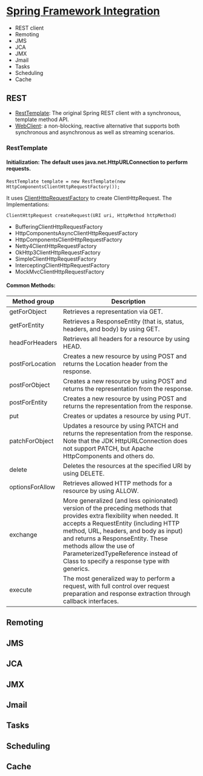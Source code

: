 # [Spring Framework Integration](https://docs.spring.io/spring-framework/docs/current/reference/html/integration.html)
- REST client
- Remoting
- JMS
- JCA
- JMX
- Jmail
- Tasks
- Scheduling
- Cache

## REST
- [RestTemplate](https://docs.spring.io/spring-framework/docs/current/javadoc-api/org/springframework/web/client/RestTemplate.html): The original Spring REST client with a synchronous, template method API.
- [WebClient](): a non-blocking, reactive alternative that supports both synchronous and asynchronous as well as streaming scenarios.

### RestTemplate
#### Initialization: The default uses java.net.HttpURLConnection to perform requests. 
```
RestTemplate template = new RestTemplate(new HttpComponentsClientHttpRequestFactory());
```
It uses [ClientHttpRequestFactory](https://docs.spring.io/spring-framework/docs/current/javadoc-api/org/springframework/http/client/ClientHttpRequestFactory.html) to create ClientHttpRequest. The Implementations:
```
ClientHttpRequest createRequest(URI uri, HttpMethod httpMethod)
```
-  BufferingClientHttpRequestFactory
-  HttpComponentsAsyncClientHttpRequestFactory
-  HttpComponentsClientHttpRequestFactory
-  Netty4ClientHttpRequestFactory
-  OkHttp3ClientHttpRequestFactory
-  SimpleClientHttpRequestFactory
-  InterceptingClientHttpRequestFactory
-  MockMvcClientHttpRequestFactory

#### Common Methods:

| Method group |	Description |
|--------------|--------------|
|getForObject|Retrieves a representation via GET.|
|getForEntity|Retrieves a ResponseEntity (that is, status, headers, and body) by using GET.|
|headForHeaders|Retrieves all headers for a resource by using HEAD.|
|postForLocation|Creates a new resource by using POST and returns the Location header from the response.|
|postForObject|Creates a new resource by using POST and returns the representation from the response.|
|postForEntity|Creates a new resource by using POST and returns the representation from the response.|
|put|Creates or updates a resource by using PUT.|
|patchForObject|Updates a resource by using PATCH and returns the representation from the response. Note that the JDK HttpURLConnection does not support PATCH, but Apache HttpComponents and others do.
|delete|Deletes the resources at the specified URI by using DELETE.|
|optionsForAllow|Retrieves allowed HTTP methods for a resource by using ALLOW.|
|exchange|More generalized (and less opinionated) version of the preceding methods that provides extra flexibility when needed. It accepts a RequestEntity (including HTTP method, URL, headers, and body as input) and returns a ResponseEntity. These methods allow the use of ParameterizedTypeReference instead of Class to specify a response type with generics.|
|execute| The most generalized way to perform a request, with full control over request preparation and response extraction through callback interfaces.|



## Remoting

## JMS

## JCA

## JMX

## Jmail

## Tasks

## Scheduling

## Cache
